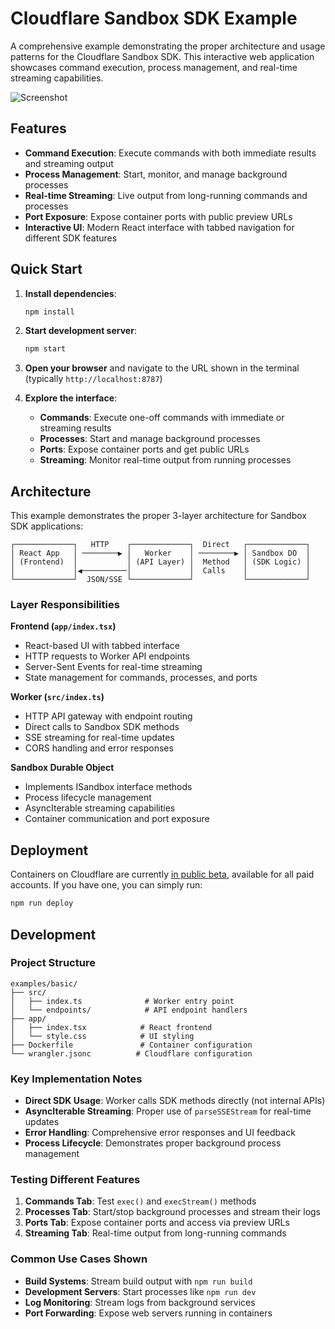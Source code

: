 # Cloudflare Sandbox SDK Example

A comprehensive example demonstrating the proper architecture and usage patterns for the Cloudflare Sandbox SDK. This interactive web application showcases command execution, process management, and real-time streaming capabilities.

![Screenshot](https://github.com/user-attachments/assets/e418b24c-529c-4cec-8272-ae4e242ba2e0)

## Features

- **Command Execution**: Execute commands with both immediate results and streaming output
- **Process Management**: Start, monitor, and manage background processes
- **Real-time Streaming**: Live output from long-running commands and processes
- **Port Exposure**: Expose container ports with public preview URLs
- **Interactive UI**: Modern React interface with tabbed navigation for different SDK features

## Quick Start

1. **Install dependencies**:

   ```bash
   npm install
   ```

2. **Start development server**:

   ```bash
   npm start
   ```

3. **Open your browser** and navigate to the URL shown in the terminal (typically `http://localhost:8787`)

4. **Explore the interface**:
   - **Commands**: Execute one-off commands with immediate or streaming results
   - **Processes**: Start and manage background processes
   - **Ports**: Expose container ports and get public URLs
   - **Streaming**: Monitor real-time output from running processes

## Architecture

This example demonstrates the proper 3-layer architecture for Sandbox SDK applications:

```
┌─────────────┐   HTTP    ┌─────────────┐  Direct   ┌─────────────┐
│ React App   │ ────────▶ │   Worker    │ ────────▶ │ Sandbox DO  │
│ (Frontend)  │           │ (API Layer) │  Method   │ (SDK Logic) │
│             │◀──────────│             │  Calls    │             │
└─────────────┘  JSON/SSE └─────────────┘           └─────────────┘
```

### Layer Responsibilities

**Frontend (`app/index.tsx`)**
- React-based UI with tabbed interface
- HTTP requests to Worker API endpoints
- Server-Sent Events for real-time streaming
- State management for commands, processes, and ports

**Worker (`src/index.ts`)**
- HTTP API gateway with endpoint routing
- Direct calls to Sandbox SDK methods
- SSE streaming for real-time updates
- CORS handling and error responses

**Sandbox Durable Object**
- Implements ISandbox interface methods
- Process lifecycle management
- AsyncIterable streaming capabilities
- Container communication and port exposure

## Deployment

Containers on Cloudflare are currently [in public beta](https://blog.cloudflare.com/containers-are-available-in-public-beta-for-simple-global-and-programmable), available for all paid accounts. If you have one, you can simply run:

```bash
npm run deploy
```

## Development

### Project Structure
```
examples/basic/
├── src/
│   ├── index.ts              # Worker entry point
│   └── endpoints/            # API endpoint handlers
├── app/
│   ├── index.tsx            # React frontend
│   └── style.css            # UI styling
├── Dockerfile               # Container configuration
└── wrangler.jsonc          # Cloudflare configuration
```

### Key Implementation Notes

- **Direct SDK Usage**: Worker calls SDK methods directly (not internal APIs)
- **AsyncIterable Streaming**: Proper use of `parseSSEStream` for real-time updates
- **Error Handling**: Comprehensive error responses and UI feedback
- **Process Lifecycle**: Demonstrates proper background process management

### Testing Different Features

1. **Commands Tab**: Test `exec()` and `execStream()` methods
2. **Processes Tab**: Start/stop background processes and stream their logs
3. **Ports Tab**: Expose container ports and access via preview URLs
4. **Streaming Tab**: Real-time output from long-running commands

### Common Use Cases Shown

- **Build Systems**: Stream build output with `npm run build`
- **Development Servers**: Start processes like `npm run dev`
- **Log Monitoring**: Stream logs from background services
- **Port Forwarding**: Expose web servers running in containers
